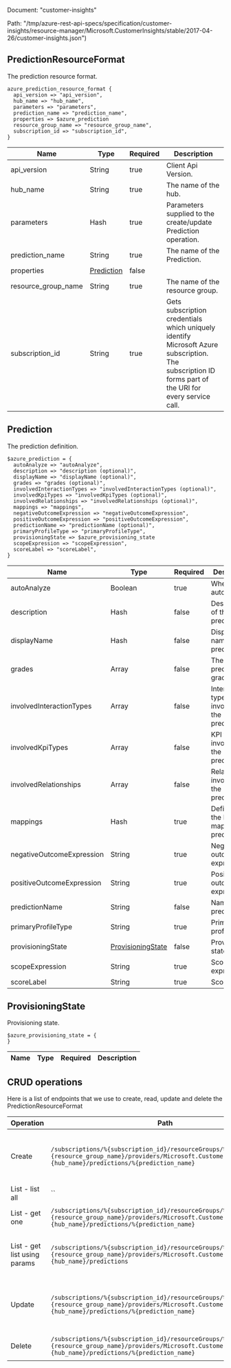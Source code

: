 Document: "customer-insights"


Path: "/tmp/azure-rest-api-specs/specification/customer-insights/resource-manager/Microsoft.CustomerInsights/stable/2017-04-26/customer-insights.json")

## PredictionResourceFormat

The prediction resource format.

```puppet
azure_prediction_resource_format {
  api_version => "api_version",
  hub_name => "hub_name",
  parameters => "parameters",
  prediction_name => "prediction_name",
  properties => $azure_prediction
  resource_group_name => "resource_group_name",
  subscription_id => "subscription_id",
}
```

| Name        | Type           | Required       | Description       |
| ------------- | ------------- | ------------- | ------------- |
|api_version | String | true | Client Api Version. |
|hub_name | String | true | The name of the hub. |
|parameters | Hash | true | Parameters supplied to the create/update Prediction operation. |
|prediction_name | String | true | The name of the Prediction. |
|properties | [Prediction](#prediction) | false |  |
|resource_group_name | String | true | The name of the resource group. |
|subscription_id | String | true | Gets subscription credentials which uniquely identify Microsoft Azure subscription. The subscription ID forms part of the URI for every service call. |
        
## Prediction

The prediction definition.

```puppet
$azure_prediction = {
  autoAnalyze => "autoAnalyze",
  description => "description (optional)",
  displayName => "displayName (optional)",
  grades => "grades (optional)",
  involvedInteractionTypes => "involvedInteractionTypes (optional)",
  involvedKpiTypes => "involvedKpiTypes (optional)",
  involvedRelationships => "involvedRelationships (optional)",
  mappings => "mappings",
  negativeOutcomeExpression => "negativeOutcomeExpression",
  positiveOutcomeExpression => "positiveOutcomeExpression",
  predictionName => "predictionName (optional)",
  primaryProfileType => "primaryProfileType",
  provisioningState => $azure_provisioning_state
  scopeExpression => "scopeExpression",
  scoreLabel => "scoreLabel",
}
```

| Name        | Type           | Required       | Description       |
| ------------- | ------------- | ------------- | ------------- |
|autoAnalyze | Boolean | true | Whether do auto analyze. |
|description | Hash | false | Description of the prediction. |
|displayName | Hash | false | Display name of the prediction. |
|grades | Array | false | The prediction grades. |
|involvedInteractionTypes | Array | false | Interaction types involved in the prediction. |
|involvedKpiTypes | Array | false | KPI types involved in the prediction. |
|involvedRelationships | Array | false | Relationships involved in the prediction. |
|mappings | Hash | true | Definition of the link mapping of prediction. |
|negativeOutcomeExpression | String | true | Negative outcome expression. |
|positiveOutcomeExpression | String | true | Positive outcome expression. |
|predictionName | String | false | Name of the prediction. |
|primaryProfileType | String | true | Primary profile type. |
|provisioningState | [ProvisioningState](#provisioningstate) | false | Provisioning state. |
|scopeExpression | String | true | Scope expression. |
|scoreLabel | String | true | Score label. |
        
## ProvisioningState

Provisioning state.

```puppet
$azure_provisioning_state = {
}
```

| Name        | Type           | Required       | Description       |
| ------------- | ------------- | ------------- | ------------- |



## CRUD operations

Here is a list of endpoints that we use to create, read, update and delete the PredictionResourceFormat

| Operation | Path | Verb | Description | OperationID |
| ------------- | ------------- | ------------- | ------------- | ------------- |
|Create|`/subscriptions/%{subscription_id}/resourceGroups/%{resource_group_name}/providers/Microsoft.CustomerInsights/hubs/%{hub_name}/predictions/%{prediction_name}`|Put|Creates a Prediction or updates an existing Prediction in the hub.|Predictions_CreateOrUpdate|
|List - list all|``||||
|List - get one|`/subscriptions/%{subscription_id}/resourceGroups/%{resource_group_name}/providers/Microsoft.CustomerInsights/hubs/%{hub_name}/predictions/%{prediction_name}`|Get|Gets a Prediction in the hub.|Predictions_Get|
|List - get list using params|`/subscriptions/%{subscription_id}/resourceGroups/%{resource_group_name}/providers/Microsoft.CustomerInsights/hubs/%{hub_name}/predictions`|Get|Gets all the predictions in the specified hub.|Predictions_ListByHub|
|Update|`/subscriptions/%{subscription_id}/resourceGroups/%{resource_group_name}/providers/Microsoft.CustomerInsights/hubs/%{hub_name}/predictions/%{prediction_name}`|Put|Creates a Prediction or updates an existing Prediction in the hub.|Predictions_CreateOrUpdate|
|Delete|`/subscriptions/%{subscription_id}/resourceGroups/%{resource_group_name}/providers/Microsoft.CustomerInsights/hubs/%{hub_name}/predictions/%{prediction_name}`|Delete|Deletes a Prediction in the hub.|Predictions_Delete|
